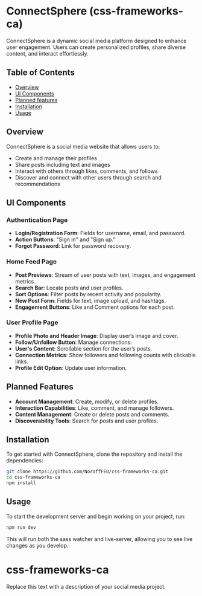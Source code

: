 # ConnectSphere (css-frameworks-ca)

ConnectSphere is a dynamic social media platform designed to enhance user engagement. Users can create personalized profiles, share diverse content, and interact effortlessly. 

## Table of Contents

- [Overview](#overview)
- [UI Components](#ui-components)
- [Planned features](#planned-features)
- [Installation](#installation)
- [Usage](#usage)

## Overview

ConnectSphere is a social media website that allows users to:

- Create and manage their profiles
- Share posts including text and images
- Interact with others through likes, comments, and follows
- Discover and connect with other users through search and recommendations

## UI Components

### Authentication Page

- **Login/Registration Form**: Fields for username, email, and password.
- **Action Buttons**: "Sign in" and "Sign up."
- **Forgot Password**: Link for password recovery.

### Home Feed Page

- **Post Previews**: Stream of user posts with text, images, and engagement metrics.
- **Search Bar**: Locate posts and user profiles.
- **Sort Options**: Filter posts by recent activity and popularity.
- **New Post Form**: Fields for text, image upload, and hashtags.
- **Engagement Buttons**: Like and Comment options for each post.

### User Profile Page

- **Profile Photo and Header Image**: Display user’s image and cover.
- **Follow/Unfollow Button**: Manage connections.
- **User's Content**: Scrollable section for the user’s posts.
- **Connection Metrics**: Show followers and following counts with clickable links.
- **Profile Edit Option**: Update user information.

## Planned Features

- **Account Management**: Create, modify, or delete profiles.
- **Interaction Capabilities**: Like, comment, and manage followers.
- **Content Management**: Create or delete posts and comments.
- **Discoverability Tools**: Search for posts and user profiles.

## Installation

To get started with ConnectSphere, clone the repository and install the dependencies:

```bash
git clone https://github.com/NoroffFEU/css-frameworks-ca.git
cd css-frameworks-ca
npm install
```
## Usage

To start the development server and begin working on your project, run:

```bash
npm run dev
```
This will run both the sass watcher and live-server, allowing you to see live changes as you develop.
# css-frameworks-ca
Replace this text with a description of your social media project.